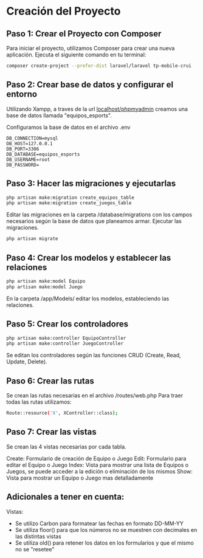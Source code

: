 # Creación del Proyecto

## Paso 1: Crear el Proyecto con Composer

Para iniciar el proyecto, utilizamos Composer para crear una nueva aplicación. Ejecuta el siguiente comando en tu terminal:

```bash
composer create-project --prefer-dist laravel/laravel tp-mobile-crui
```

## Paso 2: Crear base de datos y configurar el entorno

Utilizando Xampp, a traves de la url [localhost/phpmyadmin](localhost/phpmyadmin) creamos una base de datos llamada "equipos_esports".

Configuramos la base de datos en el archivo .env

```
DB_CONNECTION=mysql
DB_HOST=127.0.0.1
DB_PORT=3306
DB_DATABASE=equipos_esports
DB_USERNAME=root
DB_PASSWORD=
```

## Paso 3: Hacer las migraciones y ejecutarlas

```bash
php artisan make:migration create_equipos_table
php artisan make:migration create_juegos_table
```

Editar las migraciones en la carpeta /database/migrations con los campos necesarios según la base de datos que planeamos armar.
Ejecutar las migraciones.

```bash
php artisan migrate
```

## Paso 4: Crear los modelos y establecer las relaciones

```bash
php artisan make:model Equipo
php artisan make:model Juego
```

En la carpeta /app/Models/ editar los modelos, estableciendo las relaciones.

## Paso 5: Crear los controladores

```bash
php artisan make:controller EquipoController
php artisan make:controller JuegoController
```

Se editan los controladores según las funciones CRUD (Create, Read, Update, Delete).

## Paso 6: Crear las rutas

Se crean las rutas necesarias en el archivo /routes/web.php
Para traer todas las rutas utilizamos:

```bash
Route::resource('X', XController::class);
```

## Paso 7: Crear las vistas

Se crean las 4 vistas necesarias por cada tabla.

Create: Formulario de creación de Equipo o Juego
Edit: Formulario para editar el Equipo o Juego
Index: Vista para mostrar una lista de Equipos o Juegos, se puede acceder a la edición o eliminación de los mismos
Show: Vista para mostrar un Equipo o Juego mas detalladamente

## Adicionales a tener en cuenta:

Vistas:

-   Se utilizo Carbon para formatear las fechas en formato DD-MM-YY
-   Se utiliza floor() para que los números no se muestren con decimales en las distintas vistas
-   Se utiliza old() para retener los datos en los formularios y que el mismo no se "resetee"
